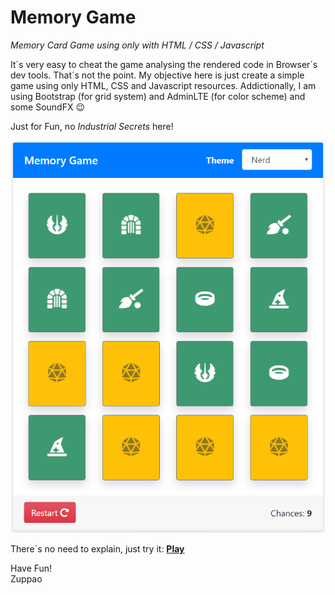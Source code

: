 # Memory Game
_Memory Card Game using only with HTML / CSS / Javascript_

It´s very easy to cheat the game analysing the rendered code in Browser´s dev tools. That´s not the point.
My objective here is just create a simple game using only HTML, CSS and Javascript resources. Addictionally, I am using Bootstrap (for grid system) and AdminLTE (for color scheme) and some SoundFX :wink:

Just for Fun, no _Industrial Secrets_ here!

![image.png](/screen.png)

There´s no need to explain, just try it: [**Play**](https://rawcdn.githack.com/zuppao/memoryGame/953a4abe95413b5fdcf5f1656f39c5911cc28ef0/Memory.html) 

Have Fun!<br />
Zuppao
